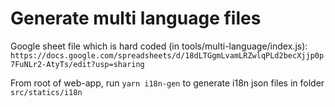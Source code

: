 # Generate multi language files

Google sheet file which is hard coded (in tools/multi-language/index.js):
`https://docs.google.com/spreadsheets/d/18dLTGgmLvamLRZwlqPLd2becXjjp0p7FuNLr2-AtyTs/edit?usp=sharing`

From root of web-app, run `yarn i18n-gen` to generate i18n json files in folder `src/statics/i18n`
